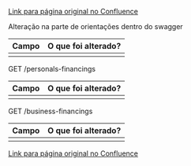 [Link para página original no Confluence](https://openfinancebrasil.atlassian.net/wiki/spaces/OF/pages/267059381)

Alteração na parte de orientações dentro do swagger

| **Campo** | **O que foi alterado?** |
| --- | --- |
|  |  |

 GET /personals-financings

| **Campo** | **O que foi alterado?** |
| --- | --- |
|  |  |

 GET /business-financings

| **Campo** | **O que foi alterado?** |
| --- | --- |
|  |  |

[Link para página original no Confluence](https://openfinancebrasil.atlassian.net/wiki/spaces/OF/pages/267059381)